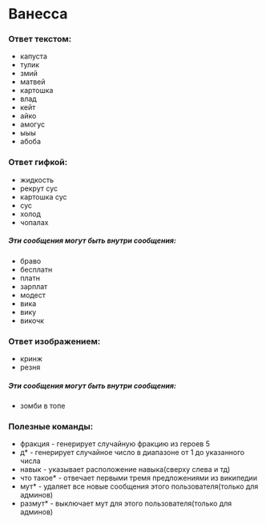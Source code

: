 # Ванесса

### Ответ текстом:

- капуста
- тулик
- змий
- матвей
- картошка
- влад
- кейт
- айко
- амогус
- ыыы
- абоба

### Ответ гифкой:
- жидкость
- рекрут сус
- картошка сус
- сус
- холод
- чопалах

##### Эти сообщения могут быть внутри сообщения:
- браво
- бесплатн
- платн
- зарплат
- модест
- вика
- вику
- викочк

### Ответ изображением:
- кринж
- резня

##### Эти сообщения могут быть внутри сообщения:
- зомби в топе

### Полезные команды:
- фракция - генерирует случайную фракцию из героев 5
- д* - генерирует случайное число в диапазоне от 1 до указанного числа
- навык - указывает расположение навыка(сверху слева и тд)
- что такое* - отвечает первыми тремя предложениями из википедии
- мут* - удаляет все новые сообщения этого пользователя(только для админов)
- размут* - выключает мут для этого пользователя(только для админов)
